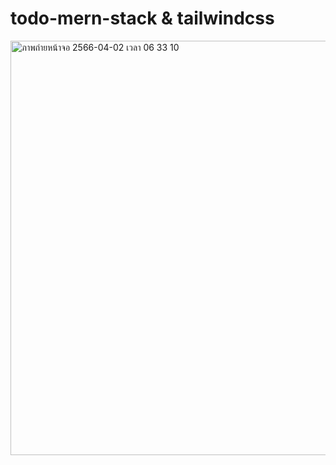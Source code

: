 # todo-mern-stack & tailwindcss
<img width="663" alt="ภาพถ่ายหน้าจอ 2566-04-02 เวลา 06 33 10" src="https://user-images.githubusercontent.com/96169611/229322835-7ecda26a-3522-4133-a081-a133e84436e9.png">
